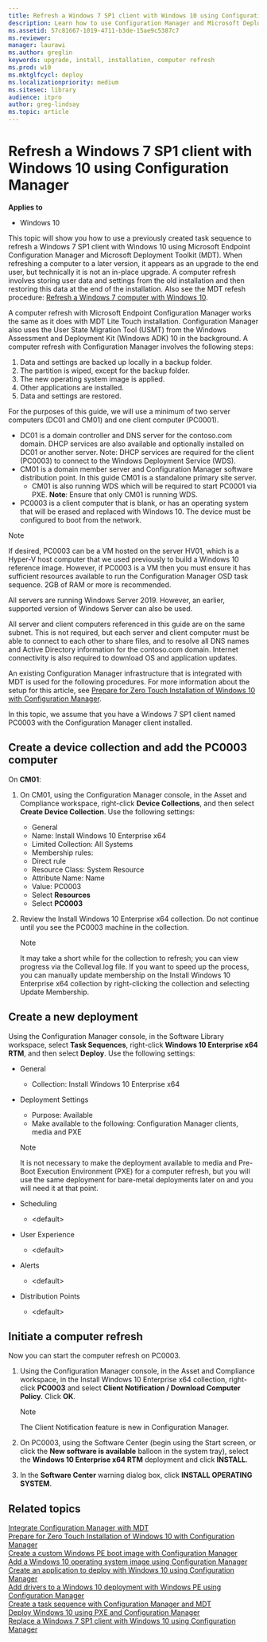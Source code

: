 ```yaml
---
title: Refresh a Windows 7 SP1 client with Windows 10 using Configuration Manager (Windows 10)
description: Learn how to use Configuration Manager and Microsoft Deployment Toolkit (MDT) to refresh a Windows 7 SP1 client with Windows 10.
ms.assetid: 57c81667-1019-4711-b3de-15ae9c5387c7
ms.reviewer: 
manager: laurawi
ms.author: greglin
keywords: upgrade, install, installation, computer refresh
ms.prod: w10
ms.mktglfcycl: deploy
ms.localizationpriority: medium
ms.sitesec: library
audience: itpro
author: greg-lindsay
ms.topic: article
---
```


# Refresh a Windows 7 SP1 client with Windows 10 using Configuration Manager

**Applies to**

- Windows 10

This topic will show you how to use a previously created task sequence to refresh a Windows 7 SP1 client with Windows 10 using Microsoft Endpoint Configuration Manager and Microsoft Deployment Toolkit (MDT). When refreshing a computer to a later version, it appears as an upgrade to the end user, but technically it is not an in-place upgrade. A computer refresh involves storing user data and settings from the old installation and then restoring this data at the end of the installation. Also see the MDT refesh procedure: [Refresh a Windows 7 computer with Windows 10](../deploy-windows-mdt/refresh-a-windows-7-computer-with-windows-10.md).

A computer refresh with Microsoft Endpoint Configuration Manager works the same as it does with MDT Lite Touch installation. Configuration Manager also uses the User State Migration Tool (USMT) from the Windows Assessment and Deployment Kit (Windows ADK) 10 in the background. A computer refresh with Configuration Manager involves the following steps:

1.  Data and settings are backed up locally in a backup folder.
2.  The partition is wiped, except for the backup folder.
3.  The new operating system image is applied.
4.  Other applications are installed.
5.  Data and settings are restored.

For the purposes of this guide, we will use a minimum of two server computers (DC01 and CM01) and one client computer (PC0001).
- DC01 is a domain controller and DNS server for the contoso.com domain. DHCP services are also available and optionally installed on DC01 or another server. Note: DHCP services are required for the client (PC0003) to connect to the Windows Deployment Service (WDS).
- CM01 is a domain member server and Configuration Manager software distribution point. In this guide CM01 is a standalone primary site server.
  - CM01 is also running WDS which will be required to start PC0001 via PXE. **Note**: Ensure that only CM01 is running WDS.
- PC0003 is a client computer that is blank, or has an operating system that will be erased and replaced with Windows 10. The device must be configured to boot from the network.

>[!NOTE]
>If desired, PC0003 can be a VM hosted on the server HV01, which is a Hyper-V host computer that we used previously to build a Windows 10 reference image. However, if PC0003 is a VM then you must ensure it has sufficient resources available to run the Configuration Manager OSD task sequence. 2GB of RAM or more is recommended.  

All servers are running Windows Server 2019. However, an earlier, supported version of Windows Server can also be used. 

All server and client computers referenced in this guide are on the same subnet. This is not required, but each server and client computer must be able to connect to each other to share files, and to resolve all DNS names and Active Directory information for the contoso.com domain. Internet connectivity is also required to download OS and application updates.

An existing Configuration Manager infrastructure that is integrated with MDT is used for the following procedures. For more information about the setup for this article, see [Prepare for Zero Touch Installation of Windows 10 with Configuration Manager](prepare-for-zero-touch-installation-of-windows-10-with-configuration-manager.md).

In this topic, we assume that you have a Windows 7 SP1 client named PC0003 with the Configuration Manager client installed.

## Create a device collection and add the PC0003 computer

On **CM01**:

1.  On CM01, using the Configuration Manager console, in the Asset and Compliance workspace, right-click **Device Collections**, and then select **Create Device Collection**. Use the following settings:

    * General
    * Name: Install Windows 10 Enterprise x64
    * Limited Collection: All Systems
    * Membership rules:
    * Direct rule
    * Resource Class: System Resource
    * Attribute Name: Name
    * Value: PC0003
    * Select **Resources**
    * Select **PC0003**

2.  Review the Install Windows 10 Enterprise x64 collection. Do not continue until you see the PC0003 machine in the collection.

    >[!NOTE]
    >It may take a short while for the collection to refresh; you can view progress via the Colleval.log file. If you want to speed up the process, you can manually update membership on the Install Windows 10 Enterprise x64 collection by right-clicking the collection and selecting Update Membership.

## Create a new deployment

Using the Configuration Manager console, in the Software Library workspace, select **Task Sequences**, right-click **Windows 10 Enterprise x64 RTM**, and then select **Deploy**. Use the following settings:

- General
    - Collection: Install Windows 10 Enterprise x64
- Deployment Settings
    - Purpose: Available
    - Make available to the following: Configuration Manager clients, media and PXE

    >[!NOTE]
    >It is not necessary to make the deployment available to media and Pre-Boot Execution Environment (PXE) for a computer refresh, but you will use the same deployment for bare-metal deployments later on and you will need it at that point.

- Scheduling
    - &lt;default&gt;
- User Experience
    - &lt;default&gt;
- Alerts
    - &lt;default&gt;
- Distribution Points
    - &lt;default&gt;

## Initiate a computer refresh

Now you can start the computer refresh on PC0003.

1.  Using the Configuration Manager console, in the Asset and Compliance workspace, in the Install Windows 10 Enterprise x64 collection, right-click **PC0003** and select **Client Notification / Download Computer Policy**. Click **OK**.

    >[!NOTE]
    >The Client Notification feature is new in Configuration Manager.

2.  On PC0003, using the Software Center (begin using the Start screen, or click the **New software is available** balloon in the system tray), select the **Windows 10 Enterprise x64 RTM** deployment and click **INSTALL**.
3.  In the **Software Center** warning dialog box, click **INSTALL OPERATING SYSTEM**.

## Related topics

[Integrate Configuration Manager with MDT](../deploy-windows-mdt/integrate-configuration-manager-with-mdt.md)<br>
[Prepare for Zero Touch Installation of Windows 10 with Configuration Manager](prepare-for-zero-touch-installation-of-windows-10-with-configuration-manager.md)<br>
[Create a custom Windows PE boot image with Configuration Manager](create-a-custom-windows-pe-boot-image-with-configuration-manager.md)<br>
[Add a Windows 10 operating system image using Configuration Manager](add-a-windows-10-operating-system-image-using-configuration-manager.md)<br>
[Create an application to deploy with Windows 10 using Configuration Manager](create-an-application-to-deploy-with-windows-10-using-configuration-manager.md)<br>
[Add drivers to a Windows 10 deployment with Windows PE using Configuration Manager](add-drivers-to-a-windows-10-deployment-with-windows-pe-using-configuration-manager.md)<br>
[Create a task sequence with Configuration Manager and MDT](../deploy-windows-mdt/create-a-task-sequence-with-configuration-manager-and-mdt.md)<br>
[Deploy Windows 10 using PXE and Configuration Manager](deploy-windows-10-using-pxe-and-configuration-manager.md)<br>
[Replace a Windows 7 SP1 client with Windows 10 using Configuration Manager](replace-a-windows-7-client-with-windows-10-using-configuration-manager.md)<br>

